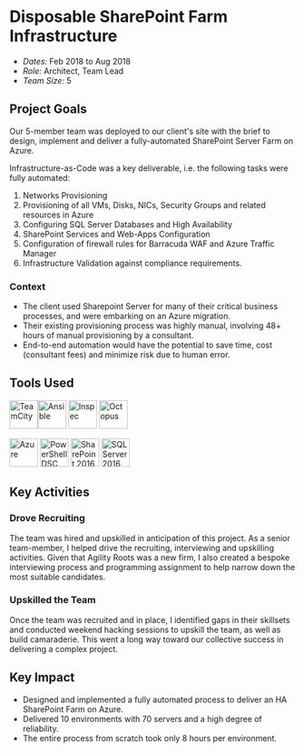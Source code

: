 # Disposable SharePoint Farm Infrastructure

* _Dates:_ Feb 2018 to Aug 2018
* _Role:_ Architect, Team Lead
* _Team Size:_ 5

## Project Goals

Our 5-member team was deployed to our client's site with the brief to design, implement and deliver a fully-automated SharePoint Server Farm on Azure.

Infrastructure-as-Code was a key deliverable, i.e. the following tasks were fully automated:
1. Networks Provisioning
1. Provisioning of all VMs, Disks, NICs, Security Groups and related resources in Azure
1. Configuring SQL Server Databases and High Availability
1. SharePoint Services and Web-Apps Configuration
1. Configuration of firewall rules for Barracuda WAF and Azure Traffic Manager
1. Infrastructure Validation against compliance requirements.

### Context
* The client used Sharepoint Server for many of their critical business processes, and were embarking on an Azure migration.
* Their existing provisioning process was highly manual, involving 48+ hours of manual provisioning by a consultant.
* End-to-end automation would have the potential to save time, cost (consultant fees) and minimize risk due to human error.

## Tools Used

<img src="https://user-images.githubusercontent.com/13379978/43992448-dbe8249e-9d9b-11e8-8245-6d8a2f9f131a.png" alt="TeamCity" height="50"/><img src="https://user-images.githubusercontent.com/13379978/43992486-753b8082-9d9c-11e8-9e89-c7426ad7e0e3.png" alt="Ansible" height="50"/> <img src="https://user-images.githubusercontent.com/13379978/43992501-a738dc60-9d9c-11e8-8450-3bd1ec0dcff1.png" alt="Inspec" height="50"/> <img src="https://user-images.githubusercontent.com/13379978/43992517-f6abf908-9d9c-11e8-9364-734c9892e2ce.png" alt="Octopus" height="50"/>

<img src="https://user-images.githubusercontent.com/13379978/43992539-63d55376-9d9d-11e8-9040-866efa5ce79d.png" alt="Azure" height="50"/> <img src="https://user-images.githubusercontent.com/13379978/43992556-a07bcb34-9d9d-11e8-9460-a00788b20e56.png" alt="PowerShell DSC" height="50"/> <img src="https://user-images.githubusercontent.com/13379978/43992565-dda1f286-9d9d-11e8-84ac-9f55b9238dcc.png" alt="SharePoint 2016" height="50"/> <img src="https://user-images.githubusercontent.com/13379978/43992572-f208da78-9d9d-11e8-9dd7-a186fab797aa.png" alt="SQL Server 2016" height="50"/>

## Key Activities

### Drove Recruiting

The team was hired and upskilled in anticipation of this project. As a senior team-member, I helped drive the recruiting, interviewing and upskilling activities. Given that Agility Roots was a new firm, I also created a bespoke interviewing process and programming assignment to help narrow down the most suitable candidates. 

### Upskilled the Team

Once the team was recruited and in place, I identified gaps in their skillsets and conducted weekend hacking sessions to upskill the team, as well as build camaraderie. This went a long way toward our collective success in delivering a complex project.

## Key Impact

* Designed and implemented a fully automated process to deliver an HA SharePoint Farm on Azure.
* Delivered 10 environments with 70 servers and a high degree of reliability.
* The entire process from scratch took only 8 hours per environment.
